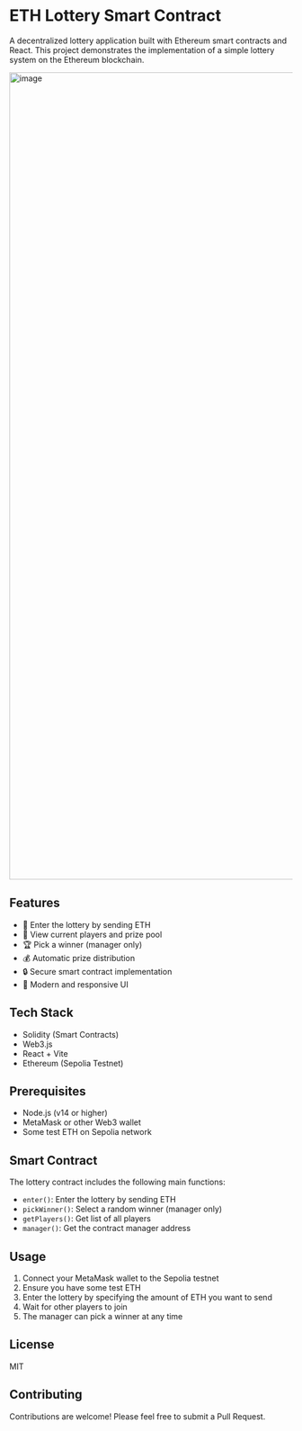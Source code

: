 # ETH Lottery Smart Contract

A decentralized lottery application built with Ethereum smart contracts and React. This project demonstrates the implementation of a simple lottery system on the Ethereum blockchain.

<img width="1435" alt="image" src="https://github.com/user-attachments/assets/6d453f11-7ce0-4346-ae10-216b0ebdec8e" />

## Features

- 🎲 Enter the lottery by sending ETH
- 👥 View current players and prize pool
- 🏆 Pick a winner (manager only)
- 💰 Automatic prize distribution
- 🔒 Secure smart contract implementation
- 🎨 Modern and responsive UI

## Tech Stack

- Solidity (Smart Contracts)
- Web3.js
- React + Vite
- Ethereum (Sepolia Testnet)

## Prerequisites

- Node.js (v14 or higher)
- MetaMask or other Web3 wallet
- Some test ETH on Sepolia network

## Smart Contract

The lottery contract includes the following main functions:

- `enter()`: Enter the lottery by sending ETH
- `pickWinner()`: Select a random winner (manager only)
- `getPlayers()`: Get list of all players
- `manager()`: Get the contract manager address

## Usage

1. Connect your MetaMask wallet to the Sepolia testnet
2. Ensure you have some test ETH
3. Enter the lottery by specifying the amount of ETH you want to send
4. Wait for other players to join
5. The manager can pick a winner at any time

## License

MIT

## Contributing

Contributions are welcome! Please feel free to submit a Pull Request.
